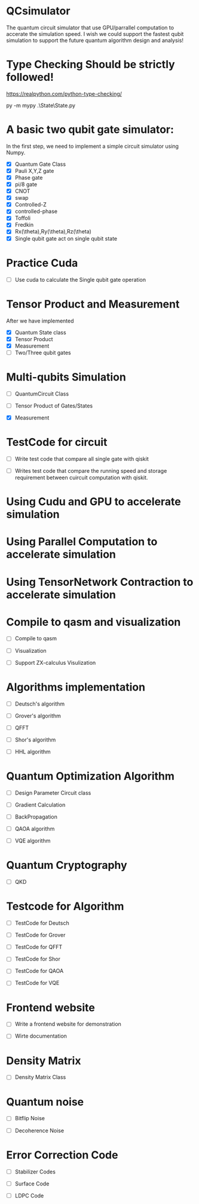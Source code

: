 # QCsimulator

The quantum circuit simulator that use GPU/parrallel computation to accerate the simulation speed.
I wish we could support the fastest qubit simulation to support the future quantum algorithm design and analysis!





# Type Checking Should be strictly followed! 

https://realpython.com/python-type-checking/





py -m mypy .\State\State.py

# A basic two qubit gate simulator:

In the first step, we need to implement a simple circuit simulator using Numpy.


- [x] Quantum Gate Class
- [x] Pauli X,Y,Z gate
- [x] Phase gate
- [x] pi/8 gate
- [x] CNOT
- [x] swap
- [x] Controlled-Z
- [x] controlled-phase
- [x] Toffoli
- [x] Fredkin
- [x] Rx(\theta),Ry(\theta),Rz(\theta)
- [x] Single qubit gate act on single qubit state

# Practice Cuda

- [ ] Use cuda to calculate the Single qubit gate operation


# Tensor Product and Measurement
After we have implemented 


- [x] Quantum State class
- [x] Tensor Product
- [x] Measurement
- [ ] Two/Three qubit gates

# Multi-qubits Simulation

- [ ] QuantumCircuit Class
- [ ] Tensor Product of Gates/States
- [x] Measurement


# TestCode for circuit

- [ ] Write test code that compare all single gate with qiskit
- [ ] Writes test code that compare the running speed and storage requirement between cuircuit computation with qiskit.


# Using Cudu and GPU to accelerate simulation



# Using Parallel Computation to accelerate simulation




# Using TensorNetwork Contraction to accelerate simulation




# Compile to qasm and visualization

- [ ] Compile to qasm
- [ ] Visualization
- [ ] Support ZX-calculus Visulization


# Algorithms implementation

- [ ] Deutsch's algorithm
- [ ] Grover's algorithm
- [ ] QFFT
- [ ] Shor's algorithm
- [ ] HHL algorithm


# Quantum Optimization Algorithm

- [ ] Design Parameter Circuit class
- [ ] Gradient Calculation
- [ ] BackPropagation
- [ ] QAOA algorithm
- [ ] VQE algorithm



# Quantum Cryptography

- [ ] QKD



# Testcode for Algorithm
- [ ] TestCode for Deutsch
- [ ] TestCode for Grover
- [ ] TestCode for QFFT
- [ ] TestCode for Shor
- [ ] TestCode for QAOA
- [ ] TestCode for VQE




# Frontend website
- [ ] Write a frontend website for demonstration
- [ ] Wirte documentation


# Density Matrix

- [ ] Density Matrix Class



# Quantum noise

- [ ] Bitflip Noise
- [ ] Decoherence Noise



# Error Correction Code


- [ ] Stabilizer Codes
- [ ] Surface Code
- [ ] LDPC Code







